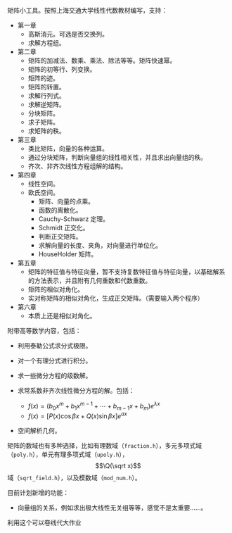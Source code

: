 矩阵小工具。按照上海交通大学线性代数教材编写，支持：

- 第一章
  - 高斯消元。可选是否交换列。
  - 求解方程组。
- 第二章
  - 矩阵的加减法、数乘、乘法、除法等等。矩阵快速幂。
  - 矩阵的初等行、列变换。
  - 矩阵的迹。
  - 矩阵的转置。
  - 求解行列式。
  - 求解逆矩阵。
  - 分块矩阵。
  - 求子矩阵。
  - 求矩阵的秩。
- 第三章
  - 类比矩阵，向量的各种运算。
  - 通过分块矩阵，判断向量组的线性相关性，并且求出向量组的秩。
  - 齐次、非齐次线性方程组解的结构。
- 第四章
  - 线性空间。
  - 欧氏空间。
    - 矩阵、向量的点乘。
    - 函数的离散化。
    - Cauchy-Schwarz 定理。
    - Schmidt 正交化。
    - 判断正交矩阵。
    - 求解向量的长度、夹角，对向量进行单位化。
    - HouseHolder 矩阵。
- 第五章
  - 矩阵的特征值与特征向量，暂不支持复数特征值与特征向量，以基础解系的方法表示，并且附有几何重数和代数重数。
  - 矩阵的相似对角化。
  - 实对称矩阵的相似对角化，生成正交矩阵。（需要输入两个程序）
- 第六章
  - 本质上还是相似对角化。


附带高等数学内容，包括：

- 利用泰勒公式求分式极限。
- 对一个有理分式进行积分。
- 求一些微分方程的级数解。
- 求常系数非齐次线性微分方程的解。包括：
  - $f(x)=(b_0x^m+b_1x^{m-1}+\cdots+b_{m-1}x+b_m)e^{\lambda x}$
  - $f(x)=[P(x)\cos\beta x+Q(x)\sin \beta x]e^{ax}$

- 空间解析几何。

矩阵的数域也有多种选择，比如有理数域（`fraction.h`），多元多项式域（`poly.h`），单元有理多项式域（`upoly.h`），$$\Q(\sqrt x)$$ 域（`sqrt_field.h`），以及模数域（`mod_num.h`）。

目前计划新增的功能：

- 向量组的关系，例如求出极大线性无关组等等，感觉不是太重要……。

利用这个可以卷线代大作业
